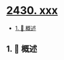 # [2430. xxx](https://github.com/Tdahuyou/TNotes.leetcode/tree/main/notes/2430.%20xxx)

<!-- region:toc -->

- [1. 📝 概述](#1--概述)

<!-- endregion:toc -->

## 1. 📝 概述

